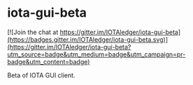 # iota-gui-beta

[![Join the chat at https://gitter.im/IOTAledger/iota-gui-beta](https://badges.gitter.im/IOTAledger/iota-gui-beta.svg)](https://gitter.im/IOTAledger/iota-gui-beta?utm_source=badge&utm_medium=badge&utm_campaign=pr-badge&utm_content=badge)


Beta of IOTA GUI client.
